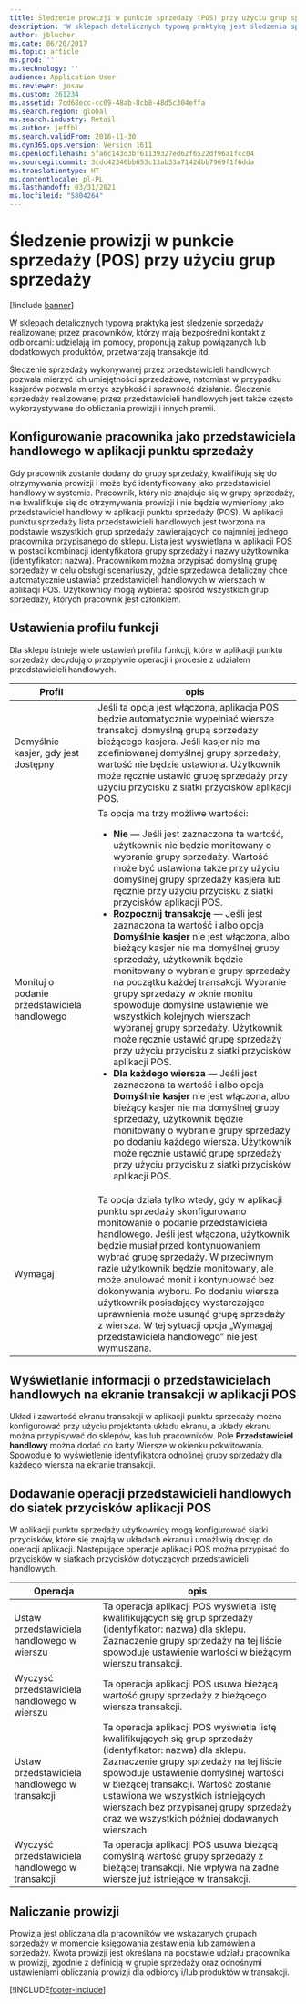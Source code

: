 ```yaml
---
title: Śledzenie prowizji w punkcie sprzedaży (POS) przy użyciu grup sprzedaży
description: 'W sklepach detalicznych typową praktyką jest śledzenia sprzedaży realizowanej przez pracowników, którzy mają bezpośredni kontakt z odbiorcami: udzielają im pomocy, proponują zakup powiązanych lub dodatkowych produktów, przetwarzają transakcje itd.'
author: jblucher
ms.date: 06/20/2017
ms.topic: article
ms.prod: ''
ms.technology: ''
audience: Application User
ms.reviewer: josaw
ms.custom: 261234
ms.assetid: 7cd68ecc-cc09-48ab-8cb8-48d5c304effa
ms.search.region: global
ms.search.industry: Retail
ms.author: jeffbl
ms.search.validFrom: 2016-11-30
ms.dyn365.ops.version: Version 1611
ms.openlocfilehash: 5fa6c143d3bf61139327ed62f6522df96a1fcc04
ms.sourcegitcommit: 3cdc42346bb653c13ab33a7142dbb7969f1f6dda
ms.translationtype: HT
ms.contentlocale: pl-PL
ms.lasthandoff: 03/31/2021
ms.locfileid: "5804264"
---
```

# <a name="track-commissions-in-the-point-of-sale-pos-by-using-sales-groups"></a>Śledzenie prowizji w punkcie sprzedaży (POS) przy użyciu grup sprzedaży

[!include [banner](includes/banner.md)]

W sklepach detalicznych typową praktyką jest śledzenie sprzedaży realizowanej przez pracowników, którzy mają bezpośredni kontakt z odbiorcami: udzielają im pomocy, proponują zakup powiązanych lub dodatkowych produktów, przetwarzają transakcje itd.

Śledzenie sprzedaży wykonywanej przez przedstawicieli handlowych pozwala mierzyć ich umiejętności sprzedażowe, natomiast w przypadku kasjerów pozwala mierzyć szybkość i sprawność działania. Śledzenie sprzedaży realizowanej przez przedstawicieli handlowych jest także często wykorzystywane do obliczania prowizji i innych premii.

## <a name="configuring-a-worker-to-be-a-sales-representative-in-pos"></a>Konfigurowanie pracownika jako przedstawiciela handlowego w aplikacji punktu sprzedaży

Gdy pracownik zostanie dodany do grupy sprzedaży, kwalifikują się do otrzymywania prowizji i może być identyfikowany jako przedstawiciel handlowy w systemie. Pracownik, który nie znajduje się w grupy sprzedaży, nie kwalifikuje się do otrzymywania prowizji i nie będzie wymieniony jako przedstawiciel handlowy w aplikacji punktu sprzedaży (POS). W aplikacji punktu sprzedaży lista przedstawicieli handlowych jest tworzona na podstawie wszystkich grup sprzedaży zawierających co najmniej jednego pracownika przypisanego do sklepu. Lista jest wyświetlana w aplikacji POS w postaci kombinacji identyfikatora grupy sprzedaży i nazwy użytkownika (identyfikator: nazwa). Pracownikom można przypisać domyślną grupę sprzedaży w celu obsługi scenariuszy, gdzie sprzedawca detaliczny chce automatycznie ustawiać przedstawicieli handlowych w wierszach w aplikacji POS. Użytkownicy mogą wybierać spośród wszystkich grup sprzedaży, których pracownik jest członkiem.

## <a name="functionality-profile-settings"></a>Ustawienia profilu funkcji

Dla sklepu istnieje wiele ustawień profilu funkcji, które w aplikacji punktu sprzedaży decydują o przepływie operacji i procesie z udziałem przedstawicieli handlowych.

<table>
<thead>
<tr>
<th>Profil</th>
<th>opis</th>
</tr>
</thead>
<tbody>
<tr>
<td>Domyślnie kasjer, gdy jest dostępny</td>
<td>Jeśli ta opcja jest włączona, aplikacja POS będzie automatycznie wypełniać wiersze transakcji domyślną grupą sprzedaży bieżącego kasjera. Jeśli kasjer nie ma zdefiniowanej domyślnej grupy sprzedaży, wartość nie będzie ustawiona. Użytkownik może ręcznie ustawić grupę sprzedaży przy użyciu przycisku z siatki przycisków aplikacji POS.</td>
</tr>
<tr>
<td>Monituj o podanie przedstawiciela handlowego</td>
<td>Ta opcja ma trzy możliwe wartości:
<ul>
<li><strong>Nie</strong> — Jeśli jest zaznaczona ta wartość, użytkownik nie będzie monitowany o wybranie grupy sprzedaży. Wartość może być ustawiona także przy użyciu domyślnej grupy sprzedaży kasjera lub ręcznie przy użyciu przycisku z siatki przycisków aplikacji POS.</li>
<li><strong>Rozpocznij transakcję</strong> — Jeśli jest zaznaczona ta wartość i albo opcja <strong>Domyślnie kasjer</strong> nie jest włączona, albo bieżący kasjer nie ma domyślnej grupy sprzedaży, użytkownik będzie monitowany o wybranie grupy sprzedaży na początku każdej transakcji. Wybranie grupy sprzedaży w oknie monitu spowoduje domyślne ustawienie we wszystkich kolejnych wierszach wybranej grupy sprzedaży. Użytkownik może ręcznie ustawić grupę sprzedaży przy użyciu przycisku z siatki przycisków aplikacji POS.</li>
<li><strong>Dla każdego wiersza</strong> — Jeśli jest zaznaczona ta wartość i albo opcja <strong>Domyślnie kasjer</strong> nie jest włączona, albo bieżący kasjer nie ma domyślnej grupy sprzedaży, użytkownik będzie monitowany o wybranie grupy sprzedaży po dodaniu każdego wiersza. Użytkownik może ręcznie ustawić grupę sprzedaży przy użyciu przycisku z siatki przycisków aplikacji POS.</li>
</ul>
</td>
</tr>
<tr>
<td>Wymagaj</td>
<td>Ta opcja działa tylko wtedy, gdy w aplikacji punktu sprzedaży skonfigurowano monitowanie o podanie przedstawiciela handlowego. Jeśli jest włączona, użytkownik będzie musiał przed kontynuowaniem wybrać grupę sprzedaży. W przeciwnym razie użytkownik będzie monitowany, ale może anulować monit i kontynuować bez dokonywania wyboru. Po dodaniu wiersza użytkownik posiadający wystarczające uprawnienia może usunąć grupę sprzedaży z wiersza. W tej sytuacji opcja „Wymagaj przedstawiciela handlowego” nie jest wymuszana.</td>
</tr>
</tbody>
</table>

## <a name="displaying-the-sales-representative-information-on-the-pos-transactions-screen"></a>Wyświetlanie informacji o przedstawicielach handlowych na ekranie transakcji w aplikacji POS

Układ i zawartość ekranu transakcji w aplikacji punktu sprzedaży można konfigurować przy użyciu projektanta układu ekranu, a układy ekranu można przypisywać do sklepów, kas lub pracowników. Pole **Przedstawiciel handlowy** można dodać do karty Wiersze w okienku pokwitowania.  Spowoduje to wyświetlenie identyfikatora odnośnej grupy sprzedaży dla każdego wiersza na ekranie transakcji.

## <a name="adding-sales-representative-operations-to-pos-button-grids"></a>Dodawanie operacji przedstawicieli handlowych do siatek przycisków aplikacji POS

W aplikacji punktu sprzedaży użytkownicy mogą konfigurować siatki przycisków, które się znajdą w układach ekranu i umożliwią dostęp do operacji aplikacji. Następujące operacje aplikacji POS można przypisać do przycisków w siatkach przycisków dotyczących przedstawicieli handlowych.

| Operacja                                 | opis |
|-------------------------------------------|-------------|
| Ustaw przedstawiciela handlowego w wierszu          | Ta operacja aplikacji POS wyświetla listę kwalifikujących się grup sprzedaży (identyfikator: nazwa) dla sklepu. Zaznaczenie grupy sprzedaży na tej liście spowoduje ustawienie wartości w bieżącym wierszu transakcji. |
| Wyczyść przedstawiciela handlowego w wierszu        | Ta operacja aplikacji POS usuwa bieżącą wartość grupy sprzedaży z bieżącego wiersza transakcji. |
| Ustaw przedstawiciela handlowego w transakcji   | Ta operacja aplikacji POS wyświetla listę kwalifikujących się grup sprzedaży (identyfikator: nazwa) dla sklepu. Zaznaczenie grupy sprzedaży na tej liście spowoduje ustawienie domyślnej wartości w bieżącej transakcji. Wartość zostanie ustawiona we wszystkich istniejących wierszach bez przypisanej grupy sprzedaży oraz we wszystkich później dodawanych wierszach. |
| Wyczyść przedstawiciela handlowego w transakcji | Ta operacja aplikacji POS usuwa bieżącą domyślną wartość grupy sprzedaży z bieżącej transakcji. Nie wpływa na żadne wiersze już istniejące w transakcji. |

## <a name="calculating-commissions"></a>Naliczanie prowizji

Prowizja jest obliczana dla pracowników we wskazanych grupach sprzedaży w momencie księgowania zestawienia lub zamówienia sprzedaży. Kwota prowizji jest określana na podstawie udziału pracownika w prowizji, zgodnie z definicją w grupie sprzedaży oraz odnośnymi ustawieniami obliczania prowizji dla odbiorcy i/lub produktów w transakcji.


[!INCLUDE[footer-include](../includes/footer-banner.md)]